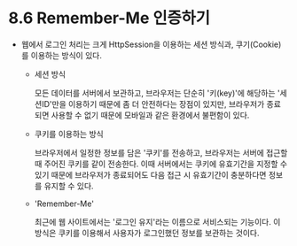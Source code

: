 # 8.6 Remember-Me 인증하기

  - 웹에서 로그인 처리는 크게 HttpSession을 이용하는 세션 방식과, 쿠기(Cookie)를 이용하는 방식이 있다.

     - 세션 방식

        모든 데이터를 서버에서 보관하고, 브라우저는 단순히 '키(key)'에 해당하는 '세션ID'만을 이용하기 때문에 좀 더 안전하다는 장점이 있지만, 브라우저가 종료되면 사용할 수 없기 때문에 모바일과 같은 환경에서 불편함이 있다.

     - 쿠키를 이용하는 방식

        브라우저에서 일정한 정보를 담은 '쿠키'를 전송하고, 브라우저는 서버에 접근할 때 주어진 쿠키를 같이 전송한다. 이때 서버에서는 쿠키에 유효기간을 지정할 수 있기 때문에 브라우저가 종료되어도 다음 접근 시 유효기간이 충분하다면 정보를 유지할 수 있다.

     - 'Remember-Me'

        최근에 웹 사이트에서는 '로그인 유지'라는 이름으로 서비스되는 기능이다. 이 방식은 쿠키를 이용해서 사용자가 로그인했던 정보를 보관하는 것이다.